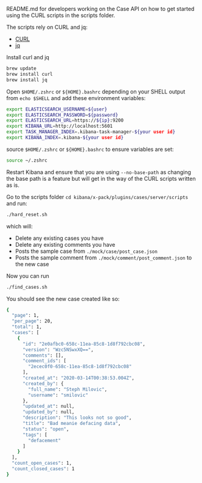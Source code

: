 README.md for developers working on the Case API on how to get started
using the CURL scripts in the scripts folder.

The scripts rely on CURL and jq:

- [CURL](https://curl.haxx.se)
- [jq](https://stedolan.github.io/jq/)

Install curl and jq

```sh
brew update
brew install curl
brew install jq
```

Open `$HOME/.zshrc` or `${HOME}.bashrc` depending on your SHELL output from `echo $SHELL`
and add these environment variables:

```sh
export ELASTICSEARCH_USERNAME=${user}
export ELASTICSEARCH_PASSWORD=${password}
export ELASTICSEARCH_URL=https://${ip}:9200
export KIBANA_URL=http://localhost:5601
export TASK_MANAGER_INDEX=.kibana-task-manager-${your user id}
export KIBANA_INDEX=.kibana-${your user id}
```

source `$HOME/.zshrc` or `${HOME}.bashrc` to ensure variables are set:

```sh
source ~/.zshrc
```

Restart Kibana and ensure that you are using `--no-base-path` as changing the base path is a feature but will
get in the way of the CURL scripts written as is. 

Go to the scripts folder `cd kibana/x-pack/plugins/cases/server/scripts` and run:

```sh
./hard_reset.sh
```

which will:

- Delete any existing cases you have
- Delete any existing comments you have
- Posts the sample case from `./mock/case/post_case.json`
- Posts the sample comment from `./mock/comment/post_comment.json` to the new case

Now you can run

```sh
./find_cases.sh
```

You should see the new case created like so:

```sh
{
  "page": 1,
  "per_page": 20,
  "total": 1,
  "cases": [
    {
      "id": "2e0afbc0-658c-11ea-85c8-1d8f792cbc08",
      "version": "Wzc5NSwxXQ==",
      "comments": [],
      "comment_ids": [
        "2ecec0f0-658c-11ea-85c8-1d8f792cbc08"
      ],
      "created_at": "2020-03-14T00:38:53.004Z",
      "created_by": {
        "full_name": "Steph Milovic",
        "username": "smilovic"
      },
      "updated_at": null,
      "updated_by": null,
      "description": "This looks not so good",
      "title": "Bad meanie defacing data",
      "status": "open",
      "tags": [
        "defacement"
      ]
    }
  ],
  "count_open_cases": 1,
  "count_closed_cases": 1
}
```

